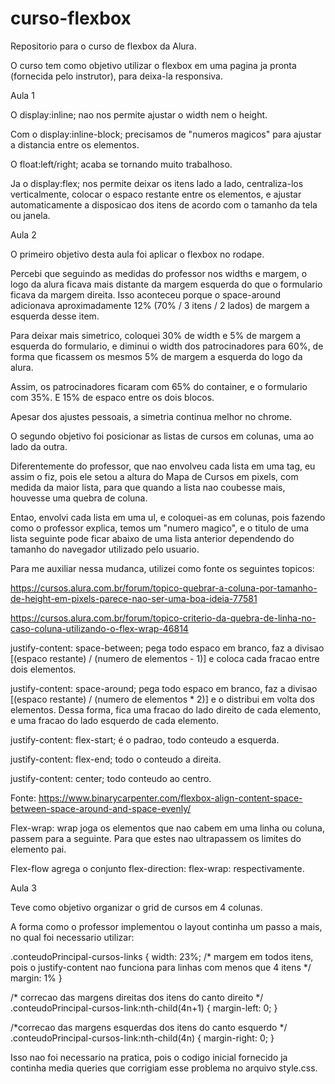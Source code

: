 # curso-flexbox

Repositorio para o curso de flexbox da Alura.

O curso tem como objetivo utilizar o flexbox em uma pagina ja pronta (fornecida pelo instrutor), para deixa-la responsiva.


Aula 1

O display:inline; nao nos permite ajustar o width nem o height.

Com o display:inline-block; precisamos de "numeros magicos" para ajustar a distancia entre os elementos.

O float:left/right; acaba se tornando muito trabalhoso.

Ja o display:flex; nos permite deixar os itens lado a lado, centraliza-los verticalmente, colocar o espaco restante entre os elementos, e ajustar automaticamente a disposicao dos itens de acordo com o tamanho da tela ou janela.


Aula 2

O primeiro objetivo desta aula foi aplicar o flexbox no rodape.

Percebi que seguindo as medidas do professor nos widths e margem, o logo da alura ficava mais distante da margem esquerda do que o formulario ficava da margem direita. Isso aconteceu porque o space-around adicionava aproximadamente 12% (70% / 3 itens / 2 lados) de margem a esquerda desse item.

Para deixar mais simetrico, coloquei 30% de width e 5% de margem a esquerda do formulario, e diminui o width dos patrocinadores para 60%, de forma que ficassem os mesmos 5% de margem a esquerda do logo da alura.

Assim, os patrocinadores ficaram com 65% do container, e o formulario com 35%. E 15% de espaco entre os dois blocos.

Apesar dos ajustes pessoais, a simetria continua melhor no chrome.

O segundo objetivo foi posicionar as listas de cursos em colunas, uma ao lado da outra.

Diferentemente do professor, que nao envolveu cada lista em uma tag, eu assim o fiz, pois ele setou a altura do Mapa de Cursos em pixels, com medida da maior lista, para que quando a lista nao coubesse mais, houvesse uma quebra de coluna.

Entao, envolvi cada lista em uma ul, e coloquei-as em colunas, pois fazendo como o professor explica, temos um "numero magico", e o titulo de uma lista seguinte pode ficar abaixo de uma lista anterior dependendo do tamanho do navegador utilizado pelo usuario.

Para me auxiliar nessa mudanca, utilizei como fonte os seguintes topicos:

https://cursos.alura.com.br/forum/topico-quebrar-a-coluna-por-tamanho-de-height-em-pixels-parece-nao-ser-uma-boa-ideia-77581

https://cursos.alura.com.br/forum/topico-criterio-da-quebra-de-linha-no-caso-coluna-utilizando-o-flex-wrap-46814

justify-content: space-between; pega todo espaco em branco, faz a divisao
[(espaco restante) / (numero de elementos - 1)]
 e coloca cada fracao entre dois elementos.

justify-content: space-around; pega todo espaco em branco, faz a divisao
[(espaco restante) / (numero de elementos * 2)]
e o distribui em volta dos elementos. Dessa forma, fica uma fracao do lado direito de cada elemento, e uma fracao do lado esquerdo de cada elemento.

justify-content: flex-start; é o padrao, todo conteudo a esquerda.

justify-content: flex-end; todo o conteudo a direita.

justify-content: center; todo conteudo ao centro.

Fonte: https://www.binarycarpenter.com/flexbox-align-content-space-between-space-around-and-space-evenly/

Flex-wrap: wrap joga os elementos que nao cabem em uma linha ou coluna, passem para a seguinte. Para que estes nao ultrapassem os limites do elemento pai.

Flex-flow agrega o conjunto
flex-direction:
flex-wrap:
respectivamente.

Aula 3

Teve como objetivo organizar o grid de cursos em 4 colunas.

A forma como o professor implementou o layout continha um passo a mais, no qual foi necessario utilizar:

.conteudoPrincipal-cursos-links {
    width: 23%;
    /* margem em todos itens, pois o justify-content nao funciona para linhas com menos que 4 itens */
    margin: 1%
}

/* correcao das margens direitas dos itens do canto direito */
.conteudoPrincipal-cursos-link:nth-child(4n+1) {
    margin-left: 0;
}

/*correcao das margens esquerdas dos itens do canto esquerdo */
.conteudoPrincipal-cursos-link:nth-child(4n) {
    margin-right: 0;
}

Isso nao foi necessario na pratica, pois o codigo inicial fornecido ja continha media queries que corrigiam esse problema no arquivo style.css.
